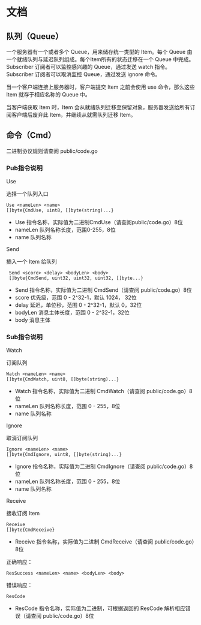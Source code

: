 # 文档

## 队列（Queue）

一个服务器有一个或者多个 Queue，用来储存统一类型的 Item。每个 Queue 由一个就绪队列与延迟队列组成。每个Item所有的状态迁移在一个 Queue 中完成。Subscriber 订阅者可以监控感兴趣的 Queue，通过发送 watch 指令。Subscriber 订阅者可以取消监控 Queue，通过发送 ignore 命令。

当一个客户端连接上服务器时，客户端提交 Item 之前会使用 use 命令，那么这些 Item 就存于相应名称的 Queue 中。

当客户端获取 Item 时，Item 会从就绪队列迁移至保留对象，服务器发送给所有订阅客户端后废弃此 Item，并继续从就需队列迁移 Item。


## 命令（Cmd）

二进制协议规则请查阅 public/code.go

### Pub指令说明

Use

选择一个队列入口

    Use <nameLen> <name>
    []byte{CmdUse, uint8, []byte(string)...}

- Use 指令名称，实际值为二进制CmdUse（请查阅public/code.go）8位
- nameLen 队列名称长度，范围0-255，8位
- name 队列名称

Send

插入一个 Item 给队列

     Send <score> <delay> <bodyLen> <body>
     []byte{CmdSend, uint32, uint32, uint32, []byte...}

- Send 指令名称，实际值为二进制 CmdSend（请查阅 public/code.go）8位
- score 优先级，范围 0 - 2^32-1，默认 1024， 32位
- delay 延迟，单位秒，范围 0 - 2^32-1，默认 0，32位
- bodyLen 消息主体长度，范围 0 - 2^32-1，32位
- body 消息主体

### Sub指令说明

Watch

订阅队列

    Watch <nameLen> <name>
    []byte{CmdWatch, uint8, []byte(string)...}

- Watch 指令名称，实际值为二进制 CmdWatch（请查阅 public/code.go）8位
- nameLen 队列名称长度，范围 0 - 255，8位
- name 队列名称

Ignore

取消订阅队列

    Ignore <nameLen> <name>
    []byte{CmdIgnore, uint8, []byte(string)...}

- Ignore 指令名称，实际值为二进制 CmdIgnore（请查阅 public/code.go）8位
- nameLen 队列名称长度，范围 0 - 255，8位
- name 队列名称

Receive

接收订阅 Item

    Receive
    []byte{CmdReceive}

- Receive 指令名称，实际值为二进制 CmdReceive（请查阅 public/code.go）8位

正确响应：

    ResSuccess <nameLen> <name> <bodyLen> <body>

错误响应：

    ResCode

- ResCode 指令名称，实际值为二进制，可根据返回的 ResCode 解析相应错误（请查阅 public/code.go）8位
